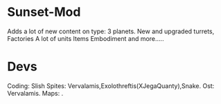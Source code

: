 # Sunset-Mod
Adds a lot of new content on type:
3 planets.
New and upgraded turrets,
Factories
A lot of units
Items
Embodiment and more.....



# Devs
Coding: Slish
Spites: Vervalamis,Exolothreftis(XJegaQuanty),Snake.
Ost: Vervalamis.
Maps: .
